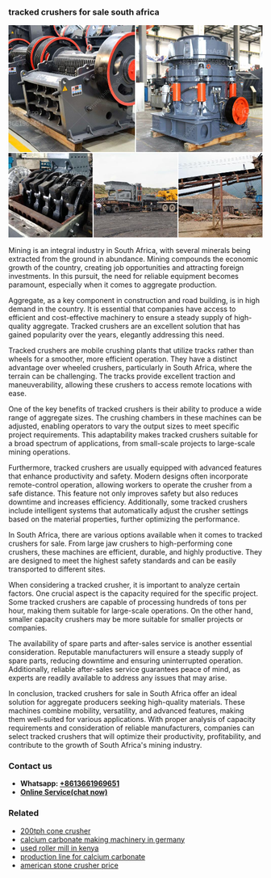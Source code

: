 <h3>tracked crushers for sale south africa</h3><img src='1702950624.jpg' alt=''><p>Mining is an integral industry in South Africa, with several minerals being extracted from the ground in abundance. Mining compounds the economic growth of the country, creating job opportunities and attracting foreign investments. In this pursuit, the need for reliable equipment becomes paramount, especially when it comes to aggregate production.</p><p>Aggregate, as a key component in construction and road building, is in high demand in the country. It is essential that companies have access to efficient and cost-effective machinery to ensure a steady supply of high-quality aggregate. Tracked crushers are an excellent solution that has gained popularity over the years, elegantly addressing this need.</p><p>Tracked crushers are mobile crushing plants that utilize tracks rather than wheels for a smoother, more efficient operation. They have a distinct advantage over wheeled crushers, particularly in South Africa, where the terrain can be challenging. The tracks provide excellent traction and maneuverability, allowing these crushers to access remote locations with ease.</p><p>One of the key benefits of tracked crushers is their ability to produce a wide range of aggregate sizes. The crushing chambers in these machines can be adjusted, enabling operators to vary the output sizes to meet specific project requirements. This adaptability makes tracked crushers suitable for a broad spectrum of applications, from small-scale projects to large-scale mining operations.</p><p>Furthermore, tracked crushers are usually equipped with advanced features that enhance productivity and safety. Modern designs often incorporate remote-control operation, allowing workers to operate the crusher from a safe distance. This feature not only improves safety but also reduces downtime and increases efficiency. Additionally, some tracked crushers include intelligent systems that automatically adjust the crusher settings based on the material properties, further optimizing the performance.</p><p>In South Africa, there are various options available when it comes to tracked crushers for sale. From large jaw crushers to high-performing cone crushers, these machines are efficient, durable, and highly productive. They are designed to meet the highest safety standards and can be easily transported to different sites.</p><p>When considering a tracked crusher, it is important to analyze certain factors. One crucial aspect is the capacity required for the specific project. Some tracked crushers are capable of processing hundreds of tons per hour, making them suitable for large-scale operations. On the other hand, smaller capacity crushers may be more suitable for smaller projects or companies.</p><p>The availability of spare parts and after-sales service is another essential consideration. Reputable manufacturers will ensure a steady supply of spare parts, reducing downtime and ensuring uninterrupted operation. Additionally, reliable after-sales service guarantees peace of mind, as experts are readily available to address any issues that may arise.</p><p>In conclusion, tracked crushers for sale in South Africa offer an ideal solution for aggregate producers seeking high-quality materials. These machines combine mobility, versatility, and advanced features, making them well-suited for various applications. With proper analysis of capacity requirements and consideration of reliable manufacturers, companies can select tracked crushers that will optimize their productivity, profitability, and contribute to the growth of South Africa's mining industry.</p><h3>Contact us</h3><ul><li><strong>Whatsapp:&nbsp;<a href="https://wa.me/8613661969651">+8613661969651</a></strong></li><li><a href="https://swt.shibang-china.com/?git&amp;zhl&amp;tracked crushers for sale south africa"><strong>Online Service(chat now)</strong></a></li></ul><h3>Related</h3><ul><li><a href='200tph cone crusher.md'>200tph cone crusher</a></li><li><a href='calcium carbonate making machinery in germany.md'>calcium carbonate making machinery in germany</a></li><li><a href='used roller mill in kenya.md'>used roller mill in kenya</a></li><li><a href='production line for calcium carbonate.md'>production line for calcium carbonate</a></li><li><a href='american stone crusher price.md'>american stone crusher price</a></li></ul>